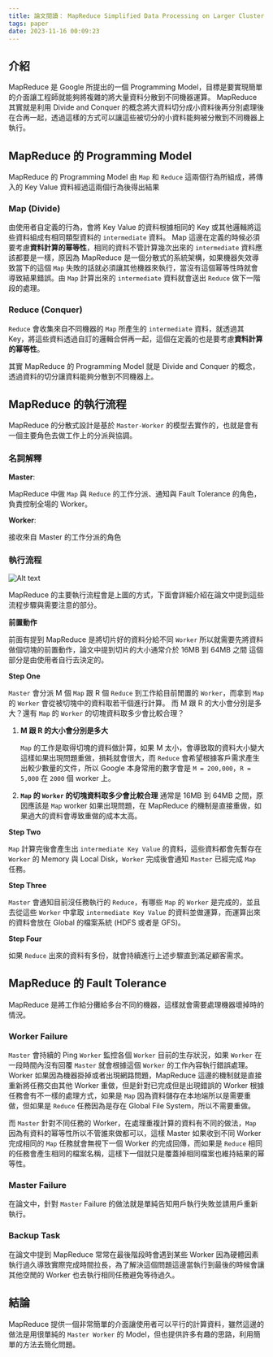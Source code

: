 ```yaml
---
title: 論文閱讀： MapReduce Simplified Data Processing on Larger Clusters
tags: paper
date: 2023-11-16 00:09:23
---
```




## 介紹

MapReduce 是 Google 所提出的一個 Programming Model，目標是要實現簡單的介面讓工程師就能夠將複雜的將大量資料分散到不同機器運算。
MapReduce 其實就是利用 Divide and Conquer 的概念將大資料切分成小資料後再分別處理後在合再一起，透過這樣的方式可以讓這些被切分的小資料能夠被分散到不同機器上執行。

## MapReduce 的 Programming Model

MapReduce 的 Programming Model 由 `Map` 和 `Reduce` 這兩個行為所組成，將傳入的 Key Value 資料經過這兩個行為後得出結果

### Map (Divide)

由使用者自定義的行為，會將 Key Value 的資料根據相同的 Key 或其他邏輯將這些資料組成有相同類型資料的 `intermediate` 資料。
Map 這邊在定義的時候必須要考慮**資料計算的幂等性**，相同的資料不管計算幾次出來的 `intermediate` 資料應該都要是一樣，原因為 MapReduce 是一個分散式的系統架構，如果機器失效導致當下的這個 `Map` 失敗的話就必須讓其他機器來執行，當沒有這個幂等性時就會導致結果錯誤。由 `Map` 計算出來的 `intermediate` 資料就會送出 `Reduce` 做下一階段的處理。

### Reduce (Conquer)

`Reduce` 會收集來自不同機器的 `Map` 所產生的 `intermediate` 資料，就透過其 Key，將這些資料透過自訂的邏輯合併再一起，這個在定義的也是要考慮**資料計算的幂等性**。

其實 MapReduce 的 Programming Model 就是 Divide and Conquer 的概念，透過資料的切分讓資料能夠分散到不同機器上。


## MapReduce 的執行流程

MapReduce 的分散式設計是基於 `Master-Worker` 的模型去實作的，也就是會有一個主要角色去做工作上的分派與協調。

### 名詞解釋

**Master**:

MapReduce 中做 `Map` 與 `Reduce` 的工作分派、通知與 Fault Tolerance 的角色，負責控制全場的 Worker。


**Worker**:

接收來自 Master 的工作分派的角色


### 執行流程

![Alt text](flow.png)

MapReduce 的主要執行流程會是上圖的方式，下面會詳細介紹在論文中提到這些流程步驟與需要注意的部分。

**前置動作**

前面有提到 MapReduce 是將切片好的資料分給不同 `Worker` 所以就需要先將資料做個切塊的前置動作，論文中提到切片的大小通常介於 16MB 到 64MB 之間
這個部分是由使用者自行去決定的。

**Step One**

`Master` 會分派 M 個 `Map` 跟 R 個 `Reduce` 到工作給目前閒置的 `Worker`，而拿到 `Map` 的 `Worker` 會從被切塊中的資料取若干個進行計算。
而 M 跟 R 的大小會分別是多大？還有 `Map` 的 `Worker` 的切塊資料取多少會比較合理？

1. **M 跟 R 的大小會分別是多大**
   
    `Map` 的工作是取得切塊的資料做計算，如果 M 太小，會導致取的資料大小變大這樣如果出現問題重做，損耗就會很大，而 `Reduce` 會希望根據客戶需求產生出較少數量的文件，所以 Google 本身常用的數字會是 `M = 200,000`，`R = 5,000` 在 `2000` 個 worker 上。

2. **`Map` 的 `Worker` 的切塊資料取多少會比較合理**
    通常是 16MB 到 64MB 之間，原因應該是 `Map` worker 如果出現問題，在 MapReduce 的機制是直接重做，如果過大的資料會導致重做的成本太高。

**Step Two**

`Map` 計算完後會產生出 `intermediate Key Value` 的資料，這些資料都會先暫存在 `Worker` 的 Memory 與 Local Disk，`Worker` 完成後會通知 `Master` 已經完成 `Map` 任務。

**Step Three**

`Master` 會通知目前沒任務執行的 `Reduce`，有哪些 `Map` 的 `Worker` 是完成的，並且去從這些 `Worker` 中拿取 `intermediate Key Value` 的資料並做運算，而運算出來的資料會放在 Global 的檔案系統 (HDFS 或者是 GFS)。

**Step Four**

如果 `Reduce` 出來的資料有多份，就會持續進行上述步驟直到滿足顧客需求。

## MapReduce 的 Fault Tolerance

MapReduce 是將工作給分攤給多台不同的機器，這樣就會需要處理機器壞掉時的情況。

### Worker Failure

`Master` 會持續的 Ping `Worker` 監控各個 `Worker` 目前的生存狀況，如果 `Worker` 在一段時間內沒有回覆 `Master` 就會根據這個 `Worker` 的工作內容執行錯誤處理。
Worker 如果因為機器掛掉或者出現網路問題，MapReduce 這邊的機制就是直接重新將任務交由其他 Worker 重做，但是針對已完成但是出現錯誤的 Worker 根據任務會有不一樣的處理方式，如果是 `Map` 因為資料儲存在本地端所以是需要重做，但如果是 `Reduce` 任務因為是存在 Global File System，所以不需要重做。

而 `Master` 針對不同任務的 Worker，在處理重複計算的資料有不同的做法，`Map` 因為有資料的幂等性所以不管誰來做都可以，這樣 Master 如果收到不同 Worker 完成相同的 `Map` 任務就會無視下一個 Worker 的完成回傳，而如果是 `Reduce` 相同的任務會產生相同的檔案名稱，這樣下一個就只是覆蓋掉相同檔案也維持結果的幂等性。


### Master Failure

在論文中，針對 `Master` Failure 的做法就是單純告知用戶執行失敗並請用戶重新執行。

### Backup Task

在論文中提到 MapReduce 常常在最後階段時會遇到某些 Worker 因為硬體因素執行過久導致實際完成時間拉長，為了解決這個問題這邊當執行到最後的時候會讓其他空閒的 Worker 也去執行相同任務避免等待過久。

## 結論

MapReduce 提供一個非常簡單的介面讓使用者可以平行的計算資料，雖然這邊的做法是用很單純的 `Master Worker` 的 Model，但也提供許多有趣的思路，利用簡單的方法去簡化問題。

